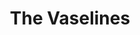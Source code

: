 ---
title: "The Vaselines"
summary: "The group was formed in Edinburgh in 1987 by singers/guitarists Eugene Kelly and Frances McKee, who were later joined by Kelly's brother Charles on drums and James Seenan on bass. Soon signing to Pastels frontman Stephan Pastel's newly formed 53rd and 3rd label, the Vaselines' first-ever studio session yielded their debut single, 1987's \"Son of a Gun.\" The follow-up, \"Dying for It,\" appeared a year later, with the inclusion of viola player Sophie Pragnell plainly acknowledging the band's debt to the Velvet Underground. The demise of 53rd and 3rd proved fatal to the Vaselines as well, however, and the group dissolved the same week their lone studio LP, 1989's Dum Dum, was released via Rough Trade, although the following year the original lineup briefly reunited to open for Nirvana in Edinburgh. Nirvana would go on to cover the Vaselines' \"Molly's Lips\" and \"Son of a Gun\" as well as performing \"Jesus Doesn't Want Me for a Sunbeam\" on their now-legendary MTV Unplugged appearance. Renewed interest in the band resulted in the 1992 Sub Pop release of The Way of the Vaselines, an assemblage of all 19 of their official recordings. Eugene Kelly later went on to front Captain America , while McKee spent the better part of the decade out of sight before finally resurfacing in Suckle."
image: "the-vaselines.jpg"
---